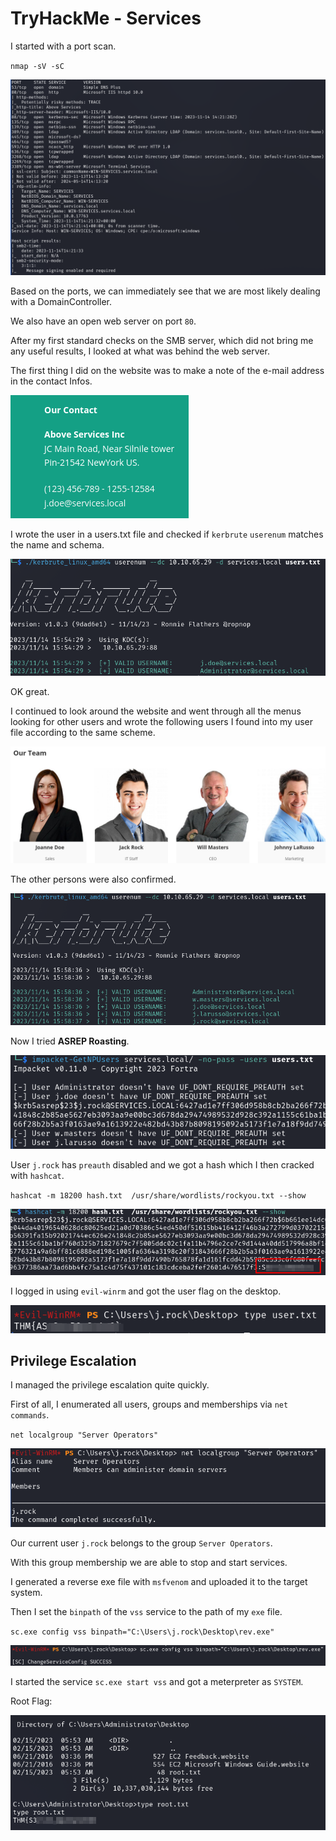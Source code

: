 # TryHackMe - Services

I started with a port scan.

`nmap -sV -sC`

![Screenshot0](./screenshots/0.png)

Based on the ports, we can immediately see that we are most likely dealing with a DomainController.

We also have an open web server on port `80`.

After my first standard checks on the SMB server, which did not bring me any useful results, I looked at what was behind the web server.

The first thing I did on the website was to make a note of the e-mail address in the contact Infos.

![Screenshot1](./screenshots/1.png)

I wrote the user in a users.txt file and checked if `kerbrute` `userenum` matches the name and schema.

![Screenshot2](./screenshots/2.png)

OK great.

I continued to look around the website and went through all the menus looking for other users and wrote the following users I found into my user file according to the same scheme.

![Screenshot3](./screenshots/3.png)

The other persons were also confirmed.

![Screenshot4](./screenshots/4.png)


Now I tried __ASREP Roasting__.

![Screenshot5](./screenshots/5.png)

User `j.rock` has `preauth` disabled and we got a hash which I then cracked with `hashcat`.

`hashcat -m 18200 hash.txt  /usr/share/wordlists/rockyou.txt --show`

![Screenshot6](./screenshots/6.png)

I logged in using `evil-winrm` and got the user flag on the desktop.

![Screenshot7](./screenshots/7.png)

## Privilege Escalation

I managed the privilege escalation quite quickly.

First of all, I enumerated all users, groups and memberships via `net commands`.

`net localgroup "Server Operators"`

![Screenshot8](./screenshots/8.png)

Our current user `j.rock` belongs to the group `Server Operators`.

With this group membership we are able to stop and start services.

I generated a reverse exe file with `msfvenom` and uploaded it to the target system.

Then I set the `binpath` of the `vss` service to the path of my `exe` file.

`sc.exe config vss binpath="C:\Users\j.rock\Desktop\rev.exe"`

![Screenshot9](./screenshots/9.png)

I started the service `sc.exe start vss` and got a meterpreter as `SYSTEM`.

Root Flag:

![Screenshot10](./screenshots/10.png)
